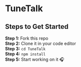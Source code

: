 # TuneTalk

## Steps to Get Started

**Step 1:** Fork this repo  
**Step 2:** Clone it in your code editor  
**Step 3:** `cd TuneTalk`  
**Step 4:** `npm install`  
**Step 5:** Start working on it 🎧  
